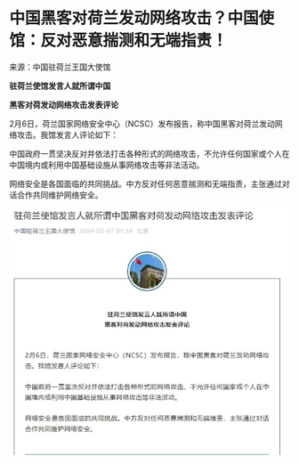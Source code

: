 # 中国黑客对荷兰发动网络攻击？中国使馆：反对恶意揣测和无端指责！

来源：中国驻荷兰王国大使馆

**驻荷兰使馆发言人就所谓中国**

**黑客对荷发动网络攻击发表评论**

2月6日，荷兰国家网络安全中心（NCSC）发布报告，称中国黑客对荷兰发动网络攻击。我馆发言人评论如下：

中国政府一贯坚决反对并依法打击各种形式的网络攻击，不允许任何国家或个人在中国境内或利用中国基础设施从事网络攻击等非法活动。

网络安全是各国面临的共同挑战。中方反对任何恶意揣测和无端指责，主张通过对话合作共同维护网络安全。

![dcc60e2c615cc2cbd0395d6136503584.jpg](https://raw.githubusercontent.com/qqhsx/qqnews_image/main/2024/02/07/中国黑客对荷兰发动网络攻击？中国使馆：反对恶意揣测和无端指责！/dcc60e2c615cc2cbd0395d6136503584.jpg)

